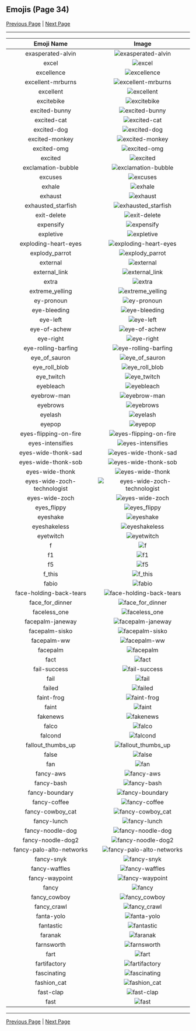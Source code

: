 
## Emojis (Page 34)

[Previous Page](/docs/hc/page-e-0033.md)
  | [Next Page](/docs/hc/page-f-0035.md)

<hr />

|Emoji Name|Image|
| :-: | :-: |
|exasperated-alvin| ![exasperated-alvin](/emojis/hc/exasperated-alvin.png)|
|excel| ![excel](/emojis/hc/excel.png)|
|excellence| ![excellence](/emojis/hc/excellence.png)|
|excellent-mrburns| ![excellent-mrburns](/emojis/hc/excellent-mrburns.gif)|
|excellent| ![excellent](/emojis/hc/excellent.png)|
|excitebike| ![excitebike](/emojis/hc/excitebike.gif)|
|excited-bunny| ![excited-bunny](/emojis/hc/excited-bunny.gif)|
|excited-cat| ![excited-cat](/emojis/hc/excited-cat.gif)|
|excited-dog| ![excited-dog](/emojis/hc/excited-dog.gif)|
|excited-monkey| ![excited-monkey](/emojis/hc/excited-monkey.gif)|
|excited-omg| ![excited-omg](/emojis/hc/excited-omg.gif)|
|excited| ![excited](/emojis/hc/excited.gif)|
|exclamation-bubble| ![exclamation-bubble](/emojis/hc/exclamation-bubble.gif)|
|excuses| ![excuses](/emojis/hc/excuses.png)|
|exhale| ![exhale](/emojis/hc/exhale.png)|
|exhaust| ![exhaust](/emojis/hc/exhaust.jpg)|
|exhausted_starfish| ![exhausted_starfish](/emojis/hc/exhausted_starfish.png)|
|exit-delete| ![exit-delete](/emojis/hc/exit-delete.gif)|
|expensify| ![expensify](/emojis/hc/expensify.png)|
|expletive| ![expletive](/emojis/hc/expletive.png)|
|exploding-heart-eyes| ![exploding-heart-eyes](/emojis/hc/exploding-heart-eyes.png)|
|explody_parrot| ![explody_parrot](/emojis/hc/explody_parrot.gif)|
|external| ![external](/emojis/hc/external.gif)|
|external_link| ![external_link](/emojis/hc/external_link.png)|
|extra| ![extra](/emojis/hc/extra.png)|
|extreme_yelling| ![extreme_yelling](/emojis/hc/extreme_yelling.gif)|
|ey-pronoun| ![ey-pronoun](/emojis/hc/ey-pronoun.png)|
|eye-bleeding| ![eye-bleeding](/emojis/hc/eye-bleeding.jpg)|
|eye-left| ![eye-left](/emojis/hc/eye-left.png)|
|eye-of-achew| ![eye-of-achew](/emojis/hc/eye-of-achew.jpg)|
|eye-right| ![eye-right](/emojis/hc/eye-right.png)|
|eye-rolling-barfing| ![eye-rolling-barfing](/emojis/hc/eye-rolling-barfing.png)|
|eye_of_sauron| ![eye_of_sauron](/emojis/hc/eye_of_sauron.jpg)|
|eye_roll_blob| ![eye_roll_blob](/emojis/hc/eye_roll_blob.png)|
|eye_twitch| ![eye_twitch](/emojis/hc/eye_twitch.gif)|
|eyebleach| ![eyebleach](/emojis/hc/eyebleach.gif)|
|eyebrow-man| ![eyebrow-man](/emojis/hc/eyebrow-man.gif)|
|eyebrows| ![eyebrows](/emojis/hc/eyebrows.gif)|
|eyelash| ![eyelash](/emojis/hc/eyelash.png)|
|eyepop| ![eyepop](/emojis/hc/eyepop.gif)|
|eyes-flipping-on-fire| ![eyes-flipping-on-fire](/emojis/hc/eyes-flipping-on-fire.gif)|
|eyes-intensifies| ![eyes-intensifies](/emojis/hc/eyes-intensifies.gif)|
|eyes-wide-thonk-sad| ![eyes-wide-thonk-sad](/emojis/hc/eyes-wide-thonk-sad.png)|
|eyes-wide-thonk-sob| ![eyes-wide-thonk-sob](/emojis/hc/eyes-wide-thonk-sob.png)|
|eyes-wide-thonk| ![eyes-wide-thonk](/emojis/hc/eyes-wide-thonk.gif)|
|eyes-wide-zoch-technologist| ![eyes-wide-zoch-technologist](/emojis/hc/eyes-wide-zoch-technologist.png)|
|eyes-wide-zoch| ![eyes-wide-zoch](/emojis/hc/eyes-wide-zoch.png)|
|eyes_flippy| ![eyes_flippy](/emojis/hc/eyes_flippy.gif)|
|eyeshake| ![eyeshake](/emojis/hc/eyeshake.gif)|
|eyeshakeless| ![eyeshakeless](/emojis/hc/eyeshakeless.png)|
|eyetwitch| ![eyetwitch](/emojis/hc/eyetwitch.gif)|
|f| ![f](/emojis/hc/f.png)|
|f1| ![f1](/emojis/hc/f1.png)|
|f5| ![f5](/emojis/hc/f5.gif)|
|f_this| ![f_this](/emojis/hc/f_this.png)|
|fabio| ![fabio](/emojis/hc/fabio.png)|
|face-holding-back-tears| ![face-holding-back-tears](/emojis/hc/face-holding-back-tears.png)|
|face_for_dinner| ![face_for_dinner](/emojis/hc/face_for_dinner.png)|
|faceless_one| ![faceless_one](/emojis/hc/faceless_one.png)|
|facepalm-janeway| ![facepalm-janeway](/emojis/hc/facepalm-janeway.png)|
|facepalm-sisko| ![facepalm-sisko](/emojis/hc/facepalm-sisko.png)|
|facepalm-ww| ![facepalm-ww](/emojis/hc/facepalm-ww.gif)|
|facepalm| ![facepalm](/emojis/hc/facepalm.gif)|
|fact| ![fact](/emojis/hc/fact.png)|
|fail-success| ![fail-success](/emojis/hc/fail-success.png)|
|fail| ![fail](/emojis/hc/fail.gif)|
|failed| ![failed](/emojis/hc/failed.png)|
|faint-frog| ![faint-frog](/emojis/hc/faint-frog.png)|
|faint| ![faint](/emojis/hc/faint.gif)|
|fakenews| ![fakenews](/emojis/hc/fakenews.gif)|
|falco| ![falco](/emojis/hc/falco.png)|
|falcond| ![falcond](/emojis/hc/falcond.png)|
|fallout_thumbs_up| ![fallout_thumbs_up](/emojis/hc/fallout_thumbs_up.png)|
|false| ![false](/emojis/hc/false.png)|
|fan| ![fan](/emojis/hc/fan.gif)|
|fancy-aws| ![fancy-aws](/emojis/hc/fancy-aws.png)|
|fancy-bash| ![fancy-bash](/emojis/hc/fancy-bash.png)|
|fancy-boundary| ![fancy-boundary](/emojis/hc/fancy-boundary.png)|
|fancy-coffee| ![fancy-coffee](/emojis/hc/fancy-coffee.png)|
|fancy-cowboy_cat| ![fancy-cowboy_cat](/emojis/hc/fancy-cowboy_cat.png)|
|fancy-lunch| ![fancy-lunch](/emojis/hc/fancy-lunch.png)|
|fancy-noodle-dog| ![fancy-noodle-dog](/emojis/hc/fancy-noodle-dog.png)|
|fancy-noodle-dog2| ![fancy-noodle-dog2](/emojis/hc/fancy-noodle-dog2.png)|
|fancy-palo-alto-networks| ![fancy-palo-alto-networks](/emojis/hc/fancy-palo-alto-networks.png)|
|fancy-snyk| ![fancy-snyk](/emojis/hc/fancy-snyk.png)|
|fancy-waffles| ![fancy-waffles](/emojis/hc/fancy-waffles.png)|
|fancy-waypoint| ![fancy-waypoint](/emojis/hc/fancy-waypoint.png)|
|fancy| ![fancy](/emojis/hc/fancy.png)|
|fancy_cowboy| ![fancy_cowboy](/emojis/hc/fancy_cowboy.png)|
|fancy_crawl| ![fancy_crawl](/emojis/hc/fancy_crawl.gif)|
|fanta-yolo| ![fanta-yolo](/emojis/hc/fanta-yolo.jpg)|
|fantastic| ![fantastic](/emojis/hc/fantastic.jpg)|
|faranak| ![faranak](/emojis/hc/faranak.gif)|
|farnsworth| ![farnsworth](/emojis/hc/farnsworth.png)|
|fart| ![fart](/emojis/hc/fart.gif)|
|fartifactory| ![fartifactory](/emojis/hc/fartifactory.png)|
|fascinating| ![fascinating](/emojis/hc/fascinating.jpg)|
|fashion_cat| ![fashion_cat](/emojis/hc/fashion_cat.png)|
|fast-clap| ![fast-clap](/emojis/hc/fast-clap.gif)|
|fast| ![fast](/emojis/hc/fast.jpg)|

<hr/>

[Previous Page](/docs/hc/page-e-0033.md)
  | [Next Page](/docs/hc/page-f-0035.md)